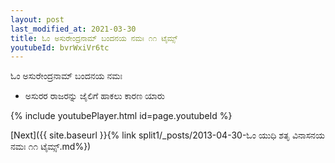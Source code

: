 ```yaml
---
layout: post
last_modified_at: 2021-03-30
title: ಓಂ ಅಸುರೇಂದ್ರನಾಮ್ ಬಂದನಯ ನಮಃ ೧೧ ಟೈಮ್ಸ್
youtubeId: bvrWxiVr6tc
---
```

 
 
 ಓಂ ಅಸುರೇಂದ್ರನಾಮ್ ಬಂದನಯ ನಮಃ  
 
 -  ಅಸುರರ ರಾಜರನ್ನು ಜೈಲಿಗೆ ಹಾಕಲು ಕಾರಣ ಯಾರು 
 
  
 
  
 
 
 
 
 
 


{% include youtubePlayer.html id=page.youtubeId %}
 
[Next]({{ site.baseurl }}{% link  split1/_posts/2013-04-30-ಓಂ ಯುಧಿ ಶತೃ ವಿನಾಸನಯ ನಮಃ ೧೧ ಟೈಮ್ಸ್.md%})
 
